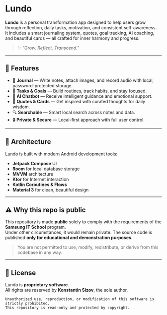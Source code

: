 # Lundo

**Lundo** is a personal transformation app designed to help users grow through reflection, daily tasks, motivation, and consistent self-awareness.  
It includes a smart journaling system, quotes, goal tracking, AI coaching, and beautiful cards — all crafted for inner harmony and progress.

> ✨ _"Grow. Reflect. Transcend."_

---

## 📱 Features

- 📔 **Journal** — Write notes, attach images, and record audio with local, password-protected storage.
- 🎯 **Tasks & Goals** — Build routines, track habits, and stay focused.
- 🧠 **AI Chatbot** — Receive intelligent guidance and emotional support.
- 💬 **Quotes & Cards** — Get inspired with curated thoughts for daily wisdom.
- 🔍 **Searchable** — Smart local search across notes and data.
- 🔒 **Private & Secure** — Local-first approach with full user control.

---

## 🧩 Architecture

Lundo is built with modern Android development tools:
- **Jetpack Compose** UI
- **Room** for local database storage
- **MVVM** architecture
- **Ktor** for Internet interaction
- **Kotlin Coroutines & Flows**
- **Material 3** for clean, beautiful design

---

## ⚠️ Why this repo is public

This repository is made **public** solely to comply with the requirements of the **Samsung IT School** program.  
Under other circumstances, it would remain private. The source code is published **only for educational and demonstration purposes**.

> You are not permitted to use, modify, redistribute, or derive from this codebase in any way.

---

## 📄 License

Lundo is **proprietary software**.  
All rights are reserved by **Konstantin Sizov**, the sole author.

```text
Unauthorized use, reproduction, or modification of this software is strictly prohibited.
This repository is read-only and protected by copyright.
